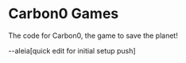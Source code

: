 # Carbon0 Games
The code for Carbon0, the game to save the planet!

--aleia[quick edit for initial setup push]